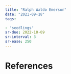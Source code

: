 ```yaml
---
title: "Ralph Waldo Emerson"
date: "2021-09-18"
tags:

- "seedlings"
sr-due: 2022-10-09
sr-interval: 3
sr-ease: 250
---
```




# References

